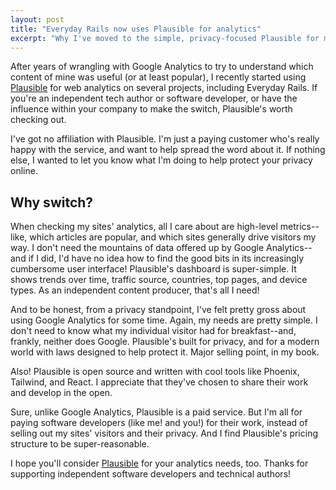 ```yaml
---
layout: post
title: "Everyday Rails now uses Plausible for analytics"
excerpt: "Why I've moved to the simple, privacy-focused Plausible for my visitor analytics needs."
---
```


After years of wrangling with Google Analytics to try to understand which content of mine was useful (or at least popular), I recently started using [Plausible] for web analytics on several projects, including Everyday Rails. If you're an independent tech author or software developer, or have the influence within your company to make the switch, Plausible's worth checking out.

I've got no affiliation with Plausible. I'm just a paying customer who's really happy with the service, and want to help spread the word about it. If nothing else, I wanted to let you know what I'm doing to help protect your privacy online.

[Plausible]:https://plausible.io


## Why switch?

When checking my sites' analytics, all I care about are high-level metrics--like, which articles are popular, and which sites generally drive visitors my way. I don't need the mountains of data offered up by Google Analytics--and if I did, I'd have no idea how to find the good bits in its increasingly cumbersome user interface! Plausible's dashboard is super-simple. It shows trends over time, traffic source, countries, top pages, and device types. As an independent content producer, that's all I need!

And to be honest, from a privacy standpoint, I've felt pretty gross about using Google Analytics for some time. Again, my needs are pretty simple. I don't need to know what my individual visitor had for breakfast--and, frankly, neither does Google. Plausible's built for privacy, and for a modern world with laws designed to help protect it. Major selling point, in my book.

Also! Plausible is open source and written with cool tools like Phoenix, Tailwind, and React. I appreciate that they've chosen to share their work and develop in the open.

Sure, unlike Google Analytics, Plausible is a paid service. But I'm all for paying software developers (like me! and you!) for their work, instead of selling out my sites' visitors and their privacy. And I find Plausible's pricing structure to be super-reasonable.

I hope you'll consider [Plausible] for your analytics needs, too. Thanks for supporting independent software developers and technical authors!
